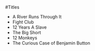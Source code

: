 #Titles
- A River Runs Through It
- Fight Club
- 12 Years A Slave
- The Big Short
- 12 Monkeys
- The Curious Case of Benjamin Button
